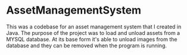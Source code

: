 # AssetManagementSystem
This was a codebase for an asset management system that I created in Java.
The purpose of the project was to load and unload assets from a MYSQL database.
At its base form it's able to unload images from the database and they can be removed when the program is running.
